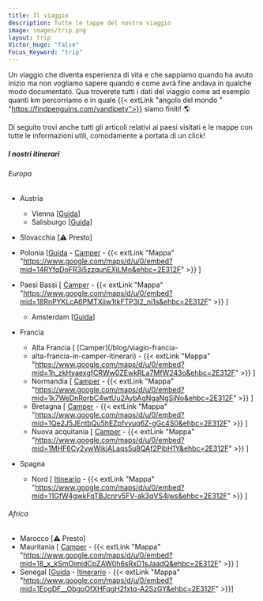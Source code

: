 ```yaml
---
title: Il viaggio
description: Tutte le tappe del nostro viaggio
image: images/trip.png
layout: trip
Victor_Hugo: "false"
Focus_Keyword: "trip"
---
```


Un viaggio che diventa esperienza di vita e che sappiamo quando ha avuto inizio ma non vogliamo sapere quando e come avrà fine andava in qualche modo documentato. Qua troverete tutti i dati del viaggio come ad esempio quanti km percorriamo e in quale {{< extLink "angolo del mondo " "https://findpenguins.com/vandipety">}} siamo finiti! 🌎

Di seguito trovi anche tutti gli articoli relativi ai paesi visitati e le mappe con tutte le informazioni utili, comodamente a portata di un click!

<!-- section break -->

##### I nostri itinerari

###### Europa

- Austria
    - Vienna [[Guida](/blog/vienna-con-cane-e-gatto-in-2-giorni-una-città-decisamente-poco-pet-friendly/)]
    - Salisburgo [[Guida](/blog/salisburgo-tour-culinario-palle-di-mozart-e-birrificio-stiegl/)]
  
- Slovacchia [⚠️ Presto]

- Polonia [[Guida](/blog/viaggio-polonia-informazioni-e-itinerari/) - [Camper](/blog/viaggio-polonia-in-camper-itinerari/) - {{< extLink "Mappa" "https://www.google.com/maps/d/u/0/embed?mid=14RYfqDoFR3i5zzqunEXiLMo&ehbc=2E312F" >}} ]

- Paesi Bassi [ [Camper](/blog/viaggio-paesi-bassi-in-camper-itinerari/) - {{< extLink "Mappa" "https://www.google.com/maps/d/u/0/embed?mid=18RnPYKLcA6PMTXjiw1tkFTP3i2_ni1s&ehbc=2E312F" >}} ]
    - Amsterdam [[Guida](/blog/viaggio-amsterdam-tre-tappe-imperdibili/)]

- Francia 
    - Alta Francia [ [Camper](/blog/viagio-francia-
    - alta-francia-in-camper-itinerari) - {{< extLink "Mappa" "https://www.google.com/maps/d/u/0/embed?mid=1h_zkHyaexgfCRWw0ZEwkRLa7MfW243o&ehbc=2E312F" >}} ]
    - Normandia [ [Camper](/blog/viaggio-francia-normandia-in-camper-itinerari/) - {{< extLink "Mappa" "https://www.google.com/maps/d/u/0/embed?mid=1k7WeDnRorbC4wtUu2AybAgNgaNgSjNo&ehbc=2E312F" >}} ]
    - Bretagna [ [Camper](/blog/viaggio-francia-bretagna-in-camper-itinerari/) - {{< extLink "Mappa" "https://www.google.com/maps/d/u/0/embed?mid=1Qe2J5JEntbQu5hEZpfvyuq6Z-gGc4S0&ehbc=2E312F" >}} ]
    - Nuova acquitania [ [Camper](/blog/viaggio-francia-nuova-aquitania-in-camper-itinerari/) - {{< extLink "Mappa" "https://www.google.com/maps/d/u/0/embed?mid=1MHF6Cy2vwWikjALaqs5u8QAf2PibH1Y&ehbc=2E312F" >}} ]

- Spagna 
    - Nord [ [Itineario](/blog/guida-spagna-del-nord-in-camper-itinerari/) - {{< extLink "Mappa" "https://www.google.com/maps/d/u/0/embed?mid=11GfW4gwkFqTBJcnrv5FV-ak3qVS4jws&ehbc=2E312F" >}} ]

###### Africa

- Marocco [⚠️ Presto]
- Mauritania [ [Camper](/blog/viaggio-mauritania-on-the-road-le-dogane/) - {{< extLink "Mappa" "https://www.google.com/maps/d/u/0/embed?mid=18_x_kSmOimidCpZAW0h6sRxD1sJaadQ&ehbc=2E312F" >}} ]
- Senegal [[Guida](/blog/informazioni_viaggio_senegal/) - [Itinerario](/blog/guida-senegal-in-camper-itinerari/) - {{< extLink "Mappa" "https://www.google.com/maps/d/u/0/embed?mid=1EogDF__ObgoOfXHFqgH2fxtq-A2SzGY&ehbc=2E312F" >}}]

